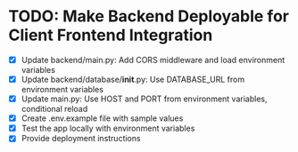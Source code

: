 # TODO: Make Backend Deployable for Client Frontend Integration

- [x] Update backend/main.py: Add CORS middleware and load environment variables
- [x] Update backend/database/__init__.py: Use DATABASE_URL from environment variables
- [x] Update main.py: Use HOST and PORT from environment variables, conditional reload
- [x] Create .env.example file with sample values
- [x] Test the app locally with environment variables
- [x] Provide deployment instructions
